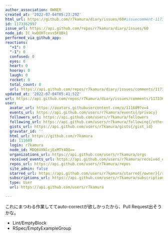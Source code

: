 ```yaml
---
author_association: OWNER
created_at: '2022-07-04T05:23:29Z'
html_url: https://github.com/r7kamura/diary/issues/60#issuecomment-1173362997
id: 1173362997
issue_url: https://api.github.com/repos/r7kamura/diary/issues/60
node_id: IC_kwDOHTcevs5F8Bk1
performed_via_github_app: 
reactions:
  "+1": 0
  "-1": 0
  confused: 0
  eyes: 0
  heart: 0
  hooray: 0
  laugh: 0
  rocket: 0
  total_count: 0
  url: https://api.github.com/repos/r7kamura/diary/issues/comments/1173362997/reactions
updated_at: '2022-07-04T05:41:52Z'
url: https://api.github.com/repos/r7kamura/diary/issues/comments/1173362997
user:
  avatar_url: https://avatars.githubusercontent.com/u/111689?v=4
  events_url: https://api.github.com/users/r7kamura/events{/privacy}
  followers_url: https://api.github.com/users/r7kamura/followers
  following_url: https://api.github.com/users/r7kamura/following{/other_user}
  gists_url: https://api.github.com/users/r7kamura/gists{/gist_id}
  gravatar_id: ''
  html_url: https://github.com/r7kamura
  id: 111689
  login: r7kamura
  node_id: MDQ6VXNlcjExMTY4OQ==
  organizations_url: https://api.github.com/users/r7kamura/orgs
  received_events_url: https://api.github.com/users/r7kamura/received_events
  repos_url: https://api.github.com/users/r7kamura/repos
  site_admin: false
  starred_url: https://api.github.com/users/r7kamura/starred{/owner}{/repo}
  subscriptions_url: https://api.github.com/users/r7kamura/subscriptions
  type: User
  url: https://api.github.com/users/r7kamura

---
```

これにまつわる作業しててauto-correctが欲しかったから、Pull Request出そうかな。

- Lint/EmptyBlock
- RSpec/EmptyExampleGroup